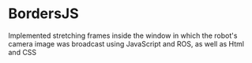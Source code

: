 # BordersJS
Implemented stretching frames inside the window in which the robot's camera image was broadcast using JavaScript and ROS, as well as Html and CSS
